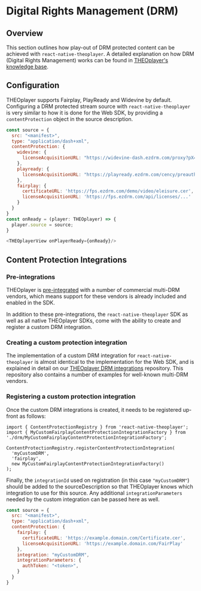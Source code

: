 # Digital Rights Management (DRM)

## Overview

This section outlines how play-out of DRM protected content can be achieved with `react-native-theoplayer`.
A detailed explanation on how DRM (Digital Rights Management) works can be found in
[THEOplayer's knowledge base](https://www.theoplayer.com/docs/theoplayer/knowledge-base/content-protection/introduction/).

## Configuration

THEOplayer supports Fairplay, PlayReady and Widevine by default. Configuring a DRM
protected stream source with `react-native-theoplayer` is very similar to how it is
done for the Web SDK, by providing a `contentProtection` object in the source description.

```javascript
const source = {
  src: "<manifest>",
  type: "application/dash+xml",
  contentProtection: {
    widevine: {
      licenseAcquisitionURL: "https://widevine-dash.ezdrm.com/proxy?pX=..."
    },
    playready: {
      licenseAcquisitionURL: "https://playready.ezdrm.com/cency/preauth.aspx?pX=..."
    },
    fairplay: {
      certificateURL: 'https://fps.ezdrm.com/demo/video/eleisure.cer',
      licenseAcquisitionURL: 'https://fps.ezdrm.com/api/licenses/...'
    }
  }
}
const onReady = (player: THEOplayer) => {
  player.source = source;
}

<THEOplayerView onPlayerReady={onReady}/>
```

## Content Protection Integrations

### Pre-integrations

THEOplayer is [pre-integrated](https://www.theoplayer.com/docs/theoplayer/how-to-guides/drm/introduction/#pre-integrations)
with a number of commercial multi-DRM vendors, which means support for these vendors is already included
and enabled in the SDK.

In addition to these pre-integrations, the `react-native-theoplayer` SDK as well as all native THEOplayer
SDKs, come with the ability to create and register a custom DRM integration.

### Creating a custom protection integration

The implementation of a custom DRM integration for `react-native-theoplayer` is almost identical
to the implementation for the Web SDK, and is explained in detail on our
[THEOplayer DRM integrations](https://github.com/THEOplayer/samples-drm-integration)
repository.
This repository also contains a number of examples for well-known multi-DRM vendors.

### Registering a custom protection integration

Once the custom DRM integrations is created, it needs to be registered up-front as follows:

```
import { ContentProtectionRegistry } from 'react-native-theoplayer';
import { MyCustomFairplayContentProtectionIntegrationFactory } from './drm/MyCustomFairplayContentProtectionIntegrationFactory';

ContentProtectionRegistry.registerContentProtectionIntegration(
  'myCustomDRM',
  'fairplay',
  new MyCustomFairplayContentProtectionIntegrationFactory()
);
```

Finally, the `integrationId` used on registration (in this case `"myCustomDRM"`)
should be added to the sourceDescription so that THEOplayer knows which integration to
use for this source. Any additional `integrationParameters` needed by the custom integration
can be passed here as well.

```javascript
const source = {
  src: "<manifest>",
  type: "application/dash+xml",
  contentProtection: {
    fairplay: {
      certificateURL: 'https://example.domain.com/Certificate.cer',
      licenseAcquisitionURL: 'https://example.domain.com/FairPlay'
    },
    integration: "myCustomDRM",
    integrationParameters: {
      authToken: "<token>",
    }
  }
}
```
